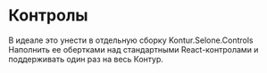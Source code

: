 # Контролы

В идеале это унести в отдельную сборку Kontur.Selone.Controls Наполнить ее обертками над стандартными React-контролами и
поддерживать один раз на весь Контур.
